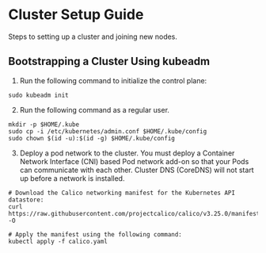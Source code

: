 # Cluster Setup Guide

Steps to setting up a cluster and joining new nodes.

## Bootstrapping a Cluster Using kubeadm
1. Run the following command to initialize the control plane:
```
sudo kubeadm init
```

2. Run the following command as a regular user.
```
mkdir -p $HOME/.kube
sudo cp -i /etc/kubernetes/admin.conf $HOME/.kube/config
sudo chown $(id -u):$(id -g) $HOME/.kube/config
```

3. Deploy a pod network to the cluster.
You must deploy a Container Network Interface (CNI) based Pod network add-on so that your Pods can communicate with each other. Cluster DNS (CoreDNS) will not start up before a network is installed.
```
# Download the Calico networking manifest for the Kubernetes API datastore:
curl https://raw.githubusercontent.com/projectcalico/calico/v3.25.0/manifests/calico.yaml -O

# Apply the manifest using the following command:
kubectl apply -f calico.yaml
```
